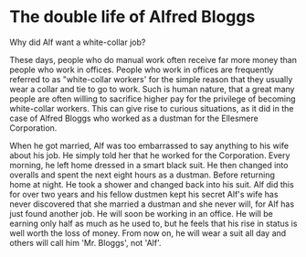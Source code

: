 # The double life of Alfred Bloggs

Why did Alf want a white-collar job?

These days, people who do manual work often receive far more money than people who work in offices. People who work in offices are frequently referred to as "white-collar workers' for the simple reason that they usually wear a collar and tie to go to work. Such is human nature, that a great many people are often willing to sacrifice higher pay for the privilege of becoming white-collar workers. This can give rise to curious situations, as it did in the case of Alfred Bloggs who worked as a dustman for the Ellesmere Corporation.

When he got married, Alf was too embarrassed to say anything to his wife about his job. He simply told her that he worked for the Corporation. Every morning, he left home dressed in a smart black suit. He then changed into overalls and spent the next eight hours as a dustman. Before returning home at night. He took a shower and changed back into his suit. Alf did this for over two years and his fellow dustmen kept his secret Alf's wife has never discovered that she married a dustman and she never will, for Alf has just found another job. He will soon be working in an office. He will be earning only half as much as he used to, but he feels that his rise in status is well worth the loss of money. From now on, he will wear a suit all day and others will call him 'Mr. Bloggs', not 'Alf'.
